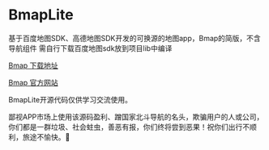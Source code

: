 # BmapLite

基于百度地图SDK、高德地图SDK开发的可换源的地图app，Bmap的简版，不含导航组件
需自行下载百度地图sdk放到项目lib中编译

[Bmap 下载地址](http://www.coolapk.com/apk/me.gfuil.bmap)

[Bmap 官方网站](http://www.bmap6.cn/)

BmapLite开源代码仅供学习交流使用。

鄙视APP市场上使用该源码盈利、蹭国家北斗导航的名头，欺骗用户的人或公司，你们都是一群垃圾、社会蛀虫，善恶有报，你们终将尝到恶果！祝你们出行不顺利，旅途不愉快。🙂
